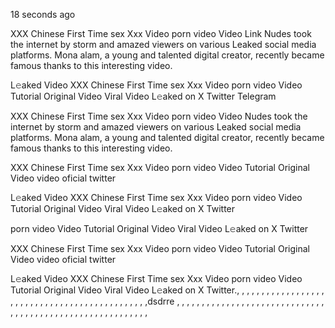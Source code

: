 18 seconds ago

XXX Chinese First Time sex Xxx Video porn video Video Link Nudes took the internet by storm and amazed viewers on various Leaked social media platforms. Mona alam, a young and talented digital creator, recently became famous thanks to this interesting video.

L𝚎aked Video XXX Chinese First Time sex Xxx Video porn video Video Tutorial Original Video Viral Video L𝚎aked on X Twitter Telegram

XXX Chinese First Time sex Xxx Video porn video Video Nudes took the internet by storm and amazed viewers on various Leaked social media platforms. Mona alam, a young and talented digital creator, recently became famous thanks to this interesting video.

XXX Chinese First Time sex Xxx Video porn video Video Tutorial Original Video video oficial twitter

L𝚎aked Video XXX Chinese First Time sex Xxx Video porn video Video Tutorial Original Video Viral Video L𝚎aked on X Twitter

 porn video Video Tutorial Original Video Viral Video L𝚎aked on X Twitter

XXX Chinese First Time sex Xxx Video porn video Video Tutorial Original Video video oficial twitter

L𝚎aked Video XXX Chinese First Time sex Xxx Video porn video Video Tutorial Original Video Viral Video L𝚎aked on X Twitter., , , , , , , , , , , , , , , , , , , , , , , , , , , , , , , , , , , , , , , , , , , , , ,dsdrre , , , , , , , , , , , , , , , , , , , , , , , , , , , , , , , , , , , , , , , , , , , , , , , , , , , , , , , , , ,

